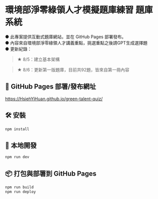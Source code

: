 # 環境部淨零綠領人才模擬題庫練習 題庫系統

● 此專案提供互動式題庫網站，並在 GitHub Pages 部署發布。<br>
● 內容來自環境部淨零綠領人才講義重點，挑選重點之後請GPT生成選擇題<br>
● 更新紀錄：<br>
<blockquote>★ 8/5：建立基本架構</blockquote>
<blockquote>★ 8/6：更新第一版題庫，目前共92題，皆來自第一冊內容</blockquote>


## 📍 GitHub Pages 部署/發布網址

https://HsiehYiHuan.github.io/green-talent-quiz/









## 🛠 安裝

```bash
npm install
```

## 🚀 本地開發

```bash
npm run dev
```

## 📦 打包與部署到 GitHub Pages

```bash
npm run build
npm run deploy
```
